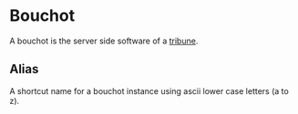 # Bouchot

A bouchot is the server side software of a [tribune](./tribune.md).

## Alias

A shortcut name for a bouchot instance using ascii lower case letters (a to z).